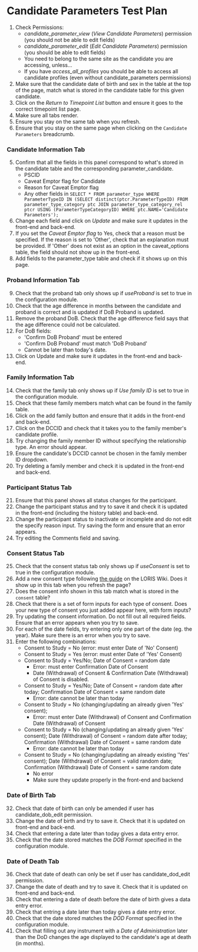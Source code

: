 # Candidate Parameters Test Plan

1. Check Permissions:
    * _candidate_parameter_view_ (_View Candidate Parameters_) permission (you should not be able to edit fields)
	* _candidate_parameter_edit_ (_Edit Candidate Parameters_) permission (you should be able to edit fields)
	* You need to belong to the same site as the candidate you are accessing, unless...
	* If you have _access_all_profiles_ you should be able to access all candidate profiles (even without candidate_parameters permissions)
2. Make sure that the candidate date of birth and sex in the table at the top of the page, match what is stored in the candidate table for this given candidate.
3. Click on the *Return to Timepoint List* button and ensure it goes to the correct timepoint list page.
4. Make sure all tabs render.
5. Ensure you stay on the same tab when you refresh.
6. Ensure that you stay on the same page when clicking on the `Candidate Parameters` breadcrumb.

### Candidate Information Tab
5. Confirm that all the fields in this panel correspond to what's stored in the candidate table and the corresponding parameter_candidate.
	* PSCID
	* Caveat Emptor flag for Candidate
	* Reason for Caveat Emptor flag
	* Any other fields in `SELECT * FROM parameter_type WHERE ParameterTypeID IN (SELECT distinct(ptcr.ParameterTypeID) FROM parameter_type_category ptc JOIN parameter_type_category_rel ptcr USING (ParameterTypeCategoryID) WHERE ptc.NAME='Candidate Parameters');`
6. Change each field and click on *Update* and make sure it updates in the front-end and back-end.
7. If you set the *Caveat Emptor flag* to Yes, check that a reason must be specified. If the reason is set to 'Other', check that an explanation must be provided. If 'Other' does not exist as an option in the caveat_options table, the field should not show up in the front-end.
8. Add fields to the parameter_type table and check if it shows up on this page.

### Proband Information Tab
9. Check that the proband tab only shows up if _useProband_ is set to true in the configuration module.
10. Check that the age difference in months between the candidate and proband is correct and is updated if DoB Proband is updated.
11. Remove the proband DoB. Check that the age difference field says that the age difference could not be calculated.
12. For DoB fields:
    * 'Confirm DoB Proband' must be entered
    * 'Confirm DoB Proband' must match 'DoB Proband'
    * Cannot be later than today's date.
13. Click on Update and make sure it updates in the front-end and back-end.

### Family Information Tab
14. Check that the family tab only shows up if _Use family ID_ is set to true in the configuration module.
15. Check that these family members match what can be found in the family table.
16. Click on the add family button and ensure that it adds in the front-end and back-end.
17. Click on the DCCID and check that it takes you to the family member's candidate profile.
18. Try changing the family member ID without specifying the relationship type. An error should appear.
19. Ensure the candidate's DCCID cannot be chosen in the family member ID dropdown.
20. Try deleting a family member and check it is updated in the front-end and back-end.

### Participant Status Tab
21. Ensure that this panel shows all status changes for the participant.
22. Change the participant status and try to save it and check it is updated in the front-end (including the history table) and back-end.
23. Change the participant status to inactivate or incomplete and do not edit the specify reason input. Try saving the form and ensure that an error appears.
24. Try editing the Comments field and saving.

### Consent Status Tab
25. Check that the consent status tab only shows up if _useConsent_ is set to true in the configuration module.
26. Add a new consent type following [the guide](https://github.com/aces/Loris/wiki/Candidate-Information-Page) on the LORIS Wiki. Does it show up in this tab when you refresh the page?
27. Does the consent info shown in this tab match what is stored in the `consent` table?
28. Check that there is a set of form inputs for each type of consent. Does your new type of consent you just added appear here, with form inputs?
29. Try updating the consent information. Do not fill out all required fields. Ensure that an error appears when you try to save.
30. For each of the date fields, try entering only one part of the date (eg. the year). Make sure there is an error when you try to save.
31. Enter the following combinations:
    * Consent to Study = No  (error: must enter Date of 'No' Consent)
    * Consent to Study = Yes (error: must enter Date of 'Yes' Consent)
    * Consent to Study = Yes/No; Date of Consent = random date
        * Error: must enter Confirmation Date of Consent
        * Date (Withdrawal) of Consent & Confirmation Date (Withdrawal) of Consent is disabled.
    * Consent to Study = Yes/No; Date of Consent = random date after today; Confirmation Date of Consent = same random date
        * Error: date cannot be later than today
    * Consent to Study = No (changing/updating an already given 'Yes' consent);
        * Error: must enter Date (Withdrawal) of Consent and Confirmation Date (Withdrawal) of Consent
    * Consent to Study = No (changing/updating an already given 'Yes' consent);  Date (Withdrawal) of Consent = random date after today; Confirmation (Withdrawal) Date of Consent = same random date
        * Error: date cannot be later than today
    * Consent to Study = No (changing/updating an already existing 'Yes' consent); Date (Withdrawal) of Consent = valid random date; Confirmation (Withdrawal) Date of Consent = same random date
        * No error
        * Make sure they update properly in the front-end and backend

### Date of Birth Tab
32. Check that date of birth can only be amended if user has candidate_dob_edit permission.
33. Change the date of birth and try to save it. Check that it is updated on front-end and back-end.
34. Check that entering a date later than today gives a data entry error.
35. Check that the date stored matches the _DOB Format_ specified in the configuration module. 

### Date of Death Tab
36. Check that date of death can only be set if user has candidate_dod_edit permission.
37. Change the date of death and try to save it. Check that it is updated on front-end and back-end.
38. Check that entering a date of death before the date of birth gives a data entry error.
39. Check that entring a date later than today gives a date entry error.
40. Check that the date stored matches the _DOD Format_ specified in the configuration module.
41. Check that filling out any instrument with a _Date of Administration_ later than the DoD changes the age displayed to the candidate's age at death (in months).

